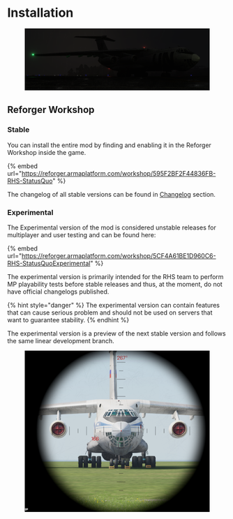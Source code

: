 # Installation

<figure><img src="../.gitbook/assets/изображение_2023-02-27_195725835.png" alt=""><figcaption></figcaption></figure>

## Reforger Workshop

### Stable

You can install the entire mod by finding and enabling it in the Reforger Workshop inside the game.

{% embed url="https://reforger.armaplatform.com/workshop/595F2BF2F44836FB-RHS-StatusQuo" %}

The changelog of all stable versions can be found in [Changelog](changelog.md) section.

### Experimental

The Experimental version of the mod is considered unstable releases for multiplayer and user testing and can be found here:

{% embed url="https://reforger.armaplatform.com/workshop/5CF4A61BE1D960C6-RHS-StatusQuoExperimental" %}

The experimental version is primarily intended for the RHS team to perform MP playability tests before stable releases and thus, at the moment, do not have official changelogs published.&#x20;

{% hint style="danger" %}
The experimental version can contain features that can cause serious problem and should not be used on servers that want to guarantee stability.
{% endhint %}

The experimental version is a preview of the next stable version and follows the same linear development branch.

<figure><img src="../.gitbook/assets/image (1).png" alt=""><figcaption></figcaption></figure>
